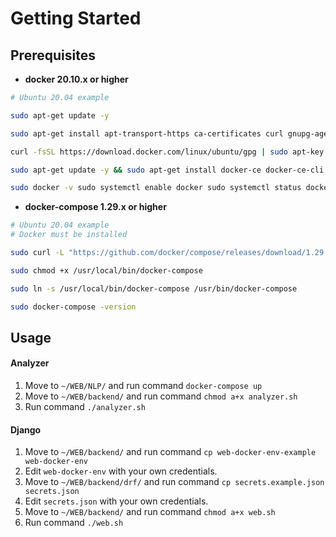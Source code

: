 # Getting Started

## Prerequisites

* **docker 20.10.x or higher**
```bash
# Ubuntu 20.04 example

sudo apt-get update -y

sudo apt-get install apt-transport-https ca-certificates curl gnupg-agent software-properties-common -y 

curl -fsSL https://download.docker.com/linux/ubuntu/gpg | sudo apt-key add - sudo add-apt-repository \ "deb [arch=amd64] https://download.docker.com/linux/ubuntu \ $(lsb_release -cs) \ stable"

sudo apt-get update -y && sudo apt-get install docker-ce docker-ce-cli containerd.io -y

sudo docker -v sudo systemctl enable docker sudo systemctl status docker
```

* **docker-compose 1.29.x or higher**
```bash
# Ubuntu 20.04 example
# Docker must be installed

sudo curl -L "https://github.com/docker/compose/releases/download/1.29.2/docker-compose-$(uname -s)-$(uname -m)" -o /usr/local/bin/docker-compose

sudo chmod +x /usr/local/bin/docker-compose

sudo ln -s /usr/local/bin/docker-compose /usr/bin/docker-compose

sudo docker-compose -version
```

## Usage

#### Analyzer
1. Move to ```~/WEB/NLP/``` and run command ```docker-compose up```
2. Move to ```~/WEB/backend/``` and run command ```chmod a+x analyzer.sh```
3. Run command ```./analyzer.sh```

#### Django
1. Move to ```~/WEB/backend/``` and run command ```cp web-docker-env-example web-docker-env```
2. Edit ```web-docker-env``` with your own credentials.
3. Move to ```~/WEB/backend/drf/``` and run command ```cp secrets.example.json secrets.json```
4. Edit ```secrets.json``` with your own credentials.
5. Move to ```~/WEB/backend/``` and run command ```chmod a+x web.sh```
6. Run command ```./web.sh```
